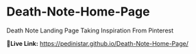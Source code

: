 # Death-Note-Home-Page
Death Note Landing Page Taking Inspiration From Pinterest


<b>🌿Live Link:</b> https://pedinistar.github.io/Death-Note-Home-Page/
